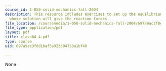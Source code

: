 ```yaml
---
course_id: 1-050-solid-mechanics-fall-2004
description: This resource includes exercises to set up the equilibrium equations
  whose solution will give the reaction forces.
file_location: /coursemedia/1-050-solid-mechanics-fall-2004/697a9ac3f8d1baf5a923604753a1bf40_class04_4.pdf
file_type: application/pdf
layout: pdf
title: class04_4.pdf
type: course
uid: 697a9ac3f8d1baf5a923604753a1bf40

---
```

None